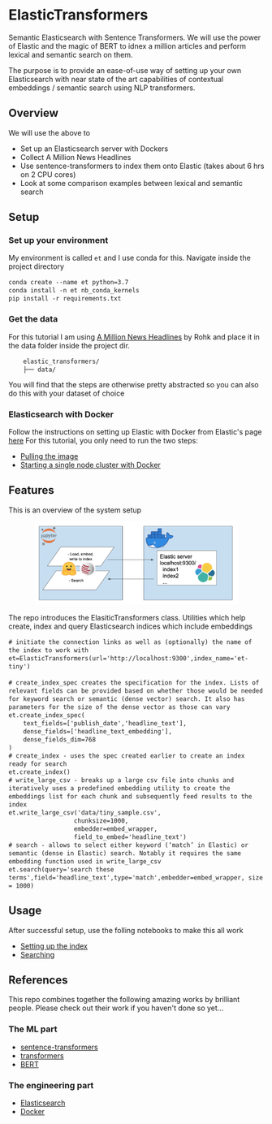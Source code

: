# ElasticTransformers
Semantic Elasticsearch with Sentence Transformers. We will use the power of Elastic and the magic of BERT to idnex a million articles and perform lexical and semantic search on them.  

The purpose is to provide an ease-of-use way of setting up your own Elasticsearch with near state of the art capabilities of contextual embeddings / semantic search using NLP transformers.  

## Overview
We will use the above to 
- Set up an Elasticsearch server with Dockers
- Collect A Million News Headlines
- Use sentence-transformers to index them onto Elastic (takes about 6 hrs on 2 CPU cores)
- Look at some comparison examples between lexical and semantic search

## Setup
### Set up your environment
My environment is called `et` and I use conda for this. Navigate inside the project directory
```
conda create --name et python=3.7  
conda install -n et nb_conda_kernels  
pip install -r requirements.txt
```

### Get the data
For this tutorial I am using [A Million News Headlines](https://www.kaggle.com/therohk/million-headlines "Kaggle A Million News Headlines") by Rohk and place it in the data folder inside the project dir.   

	    elastic_transformers/
	    ├── data/

You will find that the steps are otherwise pretty abstracted so you can also do this with your dataset of choice

### Elasticsearch with Docker
Follow the instructions on setting up Elastic with Docker from Elastic's page [here](https://www.elastic.co/guide/en/elasticsearch/reference/current/docker.html)
For this tutorial, you only need to run the two steps:
 - [Pulling the image](https://www.elastic.co/guide/en/elasticsearch/reference/current/docker.html#_pulling_the_image)
 - [Starting a single node cluster with Docker](https://www.elastic.co/guide/en/elasticsearch/reference/current/docker.html#docker-cli-run-dev-mode)

## Features

This is an overview of the system setup

<p align="center">
  <img src="assets/architecture.png" width=400>
</p>

The repo introduces the ElasiticTransformers class. Utilities which help create, index and query Elasticsearch indices which include embeddings

```
# initiate the connection links as well as (optionally) the name of the index to work with
et=ElasticTransformers(url='http://localhost:9300',index_name='et-tiny')

# create_index_spec creates the specification for the index. Lists of relevant fields can be provided based on whether those would be needed for keyword search or semantic (dense vector) search. It also has parameters for the size of the dense vector as those can vary
et.create_index_spec(
    text_fields=['publish_date','headline_text'],
    dense_fields=['headline_text_embedding'],
    dense_fields_dim=768
)
# create_index - uses the spec created earlier to create an index ready for search
et.create_index()
# write_large_csv - breaks up a large csv file into chunks and iteratively uses a predefined embedding utility to create the embeddings list for each chunk and subsequently feed results to the index
et.write_large_csv('data/tiny_sample.csv',
                  chunksize=1000,
                  embedder=embed_wrapper,
                  field_to_embed='headline_text')
# search - allows to select either keyword (‘match’ in Elastic) or semantic (dense in Elastic) search. Notably it requires the same embedding function used in write_large_csv
et.search(query='search these terms',field='headline_text',type='match',embedder=embed_wrapper, size = 1000)
```

## Usage
After successful setup, use the folling notebooks to make this all work  
- [Setting up the index](../master/notebooks/Setting_up_ElasticTransformers.ipynb)
- [Searching](../master/notebooks/Searching_with_ElasticTransformers.ipynb)

## References
This repo combines together the following amazing works by brilliant people. Please check out their work if you haven't done so yet...

### The ML part
- [sentence-transformers](https://github.com/UKPLab/sentence-transformers)  
- [transformers](https://github.com/huggingface/transformers)  
- [BERT](https://github.com/google-research/bert)
### The engineering part
- [Elasticsearch](https://www.elastic.co/home)  
- [Docker](https://hub.docker.com)
